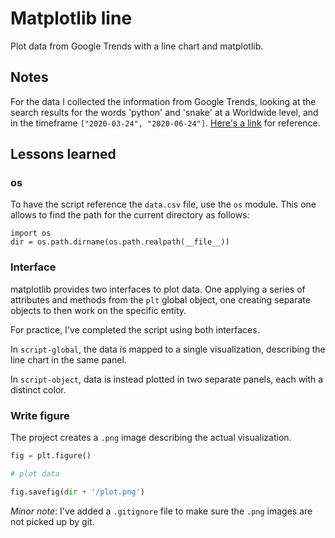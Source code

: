 # Matplotlib line

Plot data from Google Trends with a line chart and matplotlib.

## Notes

For the data I collected the information from Google Trends, looking at the search results for the words 'python' and 'snake' at a Worldwide level, and in the timeframe `["2020-03-24", "2020-06-24"]`. [Here's a link](https://trends.google.com/trends/explore?date=2020-03-24%202020-06-24&q=python,snake) for reference.

## Lessons learned

### os

To have the script reference the `data.csv` file, use the `os` module. This one allows to find the path for the current directory as follows:

```
import os
dir = os.path.dirname(os.path.realpath(__file__))
```

### Interface

matplotlib provides two interfaces to plot data. One applying a series of attributes and methods from the `plt` global object, one creating separate objects to then work on the specific entity.

For practice, I've completed the script using both interfaces.

In `script-global`, the data is mapped to a single visualization, describing the line chart in the same panel.

In `script-object`, data is instead plotted in two separate panels, each with a distinct color.

### Write figure

The project creates a `.png` image describing the actual visualization.

```py
fig = plt.figure()

# plot data

fig.savefig(dir + '/plot.png')
```

_Minor note_: I've added a `.gitignore` file to make sure the `.png` images are not picked up by git.
